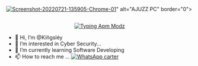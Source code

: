 <a href="https://ibb.co/XSdGGYm"><img src="https://i.ibb.co/wMb22cD/Screenshot-20220721-135905-Chrome-01.jpg" alt="Screenshot-20220721-135905-Chrome-01" border="0"></a>" alt="AJUZZ PC" border="0"></a>

## <!-- Typing SVG -->
<p align="center">
    <a href="https://github.com/apmodz">
        <img
        src="https://readme-typing-svg.herokuapp.com?size=30&width=800&lines=##+Hi+am+ajaljerry+and+Still+learning+𝙾𝚏;ajaljerry+pleass+Support."
            alt="Typing Apm Modz"
        />
    </a>
</p>

- 👋 Hi, I’m @Kíñgsléy
- 👀 I’m interested in Cyber Security...
- 🌱 I’m currently learning Software Developing
- 📫 How to reach me ... [![WhatsApp carter](https://img.shields.io/badge/WhatsApp-25D366?style=for-the-badge&logo=whatsapp&logoColor=white)](https://wa.me/918113036320) 
